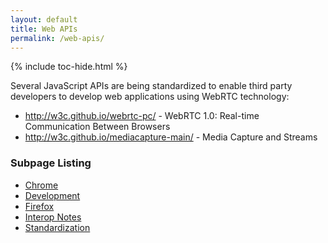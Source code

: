 ```yaml
---
layout: default
title: Web APIs
permalink: /web-apis/
---
```



{% include toc-hide.html %}


Several JavaScript APIs are being standardized to enable third party
developers to develop web applications using WebRTC technology:

  * <http://w3c.github.io/webrtc-pc/> - WebRTC 1.0: Real-time Communication
    Between Browsers
  * <http://w3c.github.io/mediacapture-main/> - Media Capture and Streams


### Subpage Listing

  * [Chrome](chrome)
  * [Development](development)
  * [Firefox](firefox)
  * [Interop Notes](interop)
  * [Standardization](standardization)

